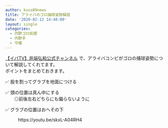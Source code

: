 ```yaml
---
author: kusa89news
title: アライバのゴロ捕球姿勢解説
date: '2020-02-12 14:40:00'
layout: single
categories:
  - 内野ゴロ処理
  - 内野手
  - 守備
---
```


[【イバTV】井端弘和公式チャンネル](https://www.youtube.com/channel/UCVhXntGHOpB4vnfkBdN5HlA) で、アライバコンビがゴロの捕球姿勢について解説してくれてます。  
ポイントをまとめておきます。

✅ 股を割ってグラブを地面につける

✅ 頭の位置は真ん中にする  
　　◎前後左右どちらにも偏らないように

✅ グラブの位置はおへその下

<figure class="wp-block-embed-youtube wp-block-embed is-type-video is-provider-youtube wp-embed-aspect-16-9 wp-has-aspect-ratio">

<div class="wp-block-embed__wrapper">https://youtu.be/skxL-A04RH4</div>

</figure>